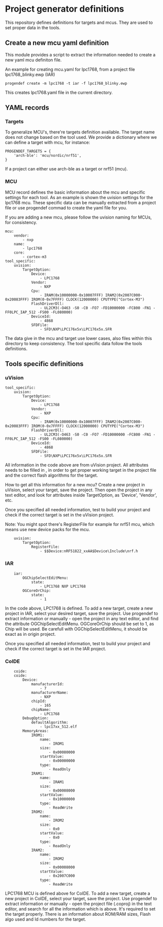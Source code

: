 # Project generator definitions

This repository defines definitions for targets and mcus. They are used to set proper data in the tools.

## Create a new mcu yaml definition

This module provides a script to extract the information needed to create a new yaml mcu definiton file.

An example for creating mcu.yaml for lpc1768, from a project file lpc1768_blinky.ewp (IAR)

```
progendef create -m lpc1768 -t iar -f lpc1768_blinky.ewp
```

This creates lpc1768.yaml file in the current directory.

## YAML records

### Targets

To generalize MCU's, there're targets definition available. The target name does not change based on the tool used. We provide a dictionary where we can define a target with mcu, for instance:

```
PROGENDEF_TARGETS = {
    'arch-ble': 'mcu/nordic/nrf51',
}
```

If a project can either use arch-ble as a target or nrf51 (mcu). 

### MCU

MCU record defines the basic information about the mcu and specific settings for each tool. As an example is shown the uvision settings for the lpc1768 mcu. These specific data can be manually extracted from a project file or use progendef commad to create the yaml file for you.

If you are adding a new mcu, please follow the uvision naming for MCUs, for consistency.

```
mcu:
    vendor:
        - nxp
    name:
        - lpc1768
    core:
        - cortex-m3
tool_specific:
    uvision:
        TargetOption:
            Device:
                - LPC1768
            Vendor:
                - NXP
            Cpu:
                - IRAM(0x10000000-0x10007FFF) IRAM2(0x2007C000-0x20083FFF) IROM(0-0x7FFFF) CLOCK(12000000) CPUTYPE("Cortex-M3")
            FlashDriverDll:
                - UL2CM3(-O463 -S0 -C0 -FO7 -FD10000000 -FC800 -FN1 -FF0LPC_IAP_512 -FS00 -FL080000)
            DeviceId:
                - 4868
            SFDFile:
                - SFD\NXP\LPC176x5x\LPC176x5x.SFR
```

The data give in the mcu and target use lower cases, also files within this directory to keep consistency. The tool specific data follow the tools definitions.

## Tools specific definitions

### uVision

```
tool_specific:
    uvision:
        TargetOption:
            Device:
                - LPC1768
            Vendor:
                - NXP
            Cpu:
                - IRAM(0x10000000-0x10007FFF) IRAM2(0x2007C000-0x20083FFF) IROM(0-0x7FFFF) CLOCK(12000000) CPUTYPE("Cortex-M3")
            FlashDriverDll:
                - UL2CM3(-O463 -S0 -C0 -FO7 -FD10000000 -FC800 -FN1 -FF0LPC_IAP_512 -FS00 -FL080000)
            DeviceId:
                - 4868
            SFDFile:
                - SFD\NXP\LPC176x5x\LPC176x5x.SFR
```

All information in the code above are from uVision project. All attributes needs to be filled in , in order to get proper working target in the project file and the correct flash algorithms for the target.

How to get all this information for a new mcu? Create a new project in uVision, select your target, save the project. Then open the project in any text editor, and look for attributes inside TargetOption, as 'Device', 'Vendor', etc.

Once you specified all needed information, test to build your project and check if the correct target is set in the uVision project.

Note:
You might spot there's RegisterFile for example for nrf51 mcu, which means use new device packs for the mcu.

```
    uvision:
        TargetOption:
            RegisterFile:
                - $$Device:nRF51822_xxAA$Device\Include\nrf.h
```

### IAR

```
    iar:
        OGChipSelectEditMenu:
            state:
                - LPC1768 NXP LPC1768
        OGCoreOrChip:
            state:
                - 1
```

In the code above, LPC1768 is defined. To add a new target, create a new project in IAR, select your desired target, save the project. Use progendef to extract information or manually - open the project in any text editor, and find the attribute OGChipSelectEditMenu. OGCoreOrChip should be set to 1, as Chip will be used. Be carefull with OGChipSelectEditMenu, it should be exact as in origin project.

Once you specified all needed information, test to build your project and check if the correct target is set in the IAR project.

### CoIDE

```
    coide:
    coide:
        Device:
            manufacturerId:
                - 7
            manufacturerName:
                - NXP
            chipId:
                - 165
            chipName:
                - LPC1768
        DebugOption:
            defaultAlgorithm:
                - lpc17xx_512.elf
        MemoryAreas:
            IROM1:
                name:
                    - IROM1
                size:
                    - 0x00080000
                startValue:
                    - 0x00000000
                type:
                    - ReadOnly
            IRAM1:
                name:
                    - IRAM1
                size:
                    - 0x00008000
                startValue:
                    - 0x10000000
                type:
                    - ReadWrite
            IROM2:
                name:
                    - IROM2
                size:
                    - 0x0
                startValue:
                    - 0x0
                type:
                    - ReadOnly
            IRAM2:
                name:
                    - IROM2
                size:
                    - 0x00008000
                startValue:
                    - 0x2007C000
                type:
                    - ReadWrite
```

LPC1768 MCU is defined above for CoIDE. To add a new target, create a new project in CoIDE, select your target, save the project. Use progendef to extract information or manually - open the project file (.coproj) in the text editor, and search for all the information which is above. It's required to set the target properly. There is an information about ROM/RAM sizes, Flash algo used and Id numbers for the target.
